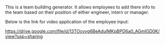 This is a team building generator. It allows employees to add there info to the team based on their position of either engineer, intern or manager.

Below is the link for video application of the employee input:

https://drive.google.com/file/d/13TOcyvg6BeAduIMKpBPD6a0_AGmlGD0K/view?usp=sharing
